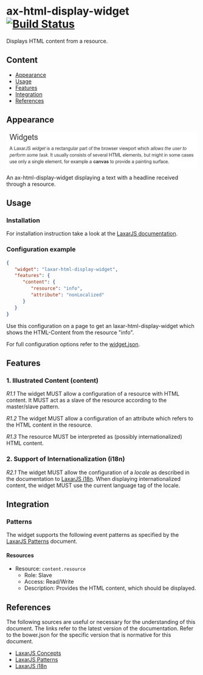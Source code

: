 # ax-html-display-widget [![Build Status](https://travis-ci.org/LaxarJS/ax-html-display-widget.svg?branch=master)](https://travis-ci.org/LaxarJS/ax-html-display-widget)

Displays HTML content from a resource.

## Content
* [Appearance](#appearance)
* [Usage](#usage)
* [Features](#features)
* [Integration](#integration)
* [References](#references)


## Appearance
![Illustration of the ax-html-display-widget](docs/img/example.png)

An ax-html-display-widget displaying a text with a headline received through a resource.


## Usage

### Installation
For installation instruction take a look at the [LaxarJS documentation](http://laxarjs.org/docs/laxar-v2-latest/manuals/installing_widgets/).


### Configuration example
```json
{
   "widget": "laxar-html-display-widget",
   "features": {
      "content": {
         "resource": "info",
         "attribute": "nonLocalized"
      }
   }
}
```
Use this configuration on a page to get an laxar-html-display-widget which shows the HTML-Content from the resource "info".

For full configuration options refer to the [widget.json](widget.json).

## Features

### 1. Illustrated Content (content)
*R1.1* The widget MUST allow a configuration of a resource with HTML content.
It MUST act as a slave of the resource according to the master/slave pattern.

*R1.2* The widget MUST allow a configuration of an attribute which refers to the HTML content in the resource.

*R1.3* The resource MUST be interpreted as (possibly internationalized) HTML content.

### 2. Support of Internationalization (i18n)
*R2.1* The widget MUST allow the configuration of a *locale* as described in the documentation to [LaxarJS i18n].
When displaying internationalized content, the widget MUST use the current language tag of the locale.


## Integration
### Patterns
The widget supports the following event patterns as specified by the [LaxarJS Patterns] document.

#### Resources
* Resource: `content.resource`
   * Role: Slave
   * Access: Read/Write
   * Description: Provides the HTML content, which should be displayed.


## References
The following sources are useful or necessary for the understanding of this document.
The links refer to the latest version of the documentation.
Refer to the bower.json for the specific version that is normative for this document.

* [LaxarJS Concepts]
* [LaxarJS Patterns]
* [LaxarJS i18n]

[LaxarJS Concepts]: http://laxarjs.org/docs/laxar-v2-latest/concepts/ "LaxarJS Concepts"
[LaxarJS Patterns]: http://laxarjs.org/docs/laxar-patterns-v2-latest/ "LaxarJS Patterns"
[LaxarJS i18n]: http://laxarjs.org/docs/laxar-v2-latest/manuals/i18n/ "LaxarJS i18n"
